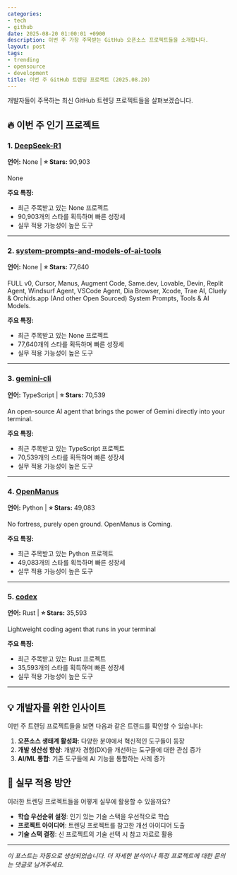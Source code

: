 ```yaml
---
categories:
- tech
- github
date: 2025-08-20 01:00:01 +0900
description: 이번 주 가장 주목받는 GitHub 오픈소스 프로젝트들을 소개합니다.
layout: post
tags:
- trending
- opensource
- development
title: 이번 주 GitHub 트렌딩 프로젝트 (2025.08.20)
---
```


개발자들이 주목하는 최신 GitHub 트렌딩 프로젝트들을 살펴보겠습니다.

## 🔥 이번 주 인기 프로젝트

### 1. [DeepSeek-R1](https://github.com/deepseek-ai/DeepSeek-R1)

**언어:** None | **⭐ Stars:** 90,903

None

**주요 특징:**
- 최근 주목받고 있는 None 프로젝트
- 90,903개의 스타를 획득하며 빠른 성장세
- 실무 적용 가능성이 높은 도구

---

### 2. [system-prompts-and-models-of-ai-tools](https://github.com/x1xhlol/system-prompts-and-models-of-ai-tools)

**언어:** None | **⭐ Stars:** 77,640

FULL v0, Cursor, Manus, Augment Code, Same.dev, Lovable, Devin, Replit Agent, Windsurf Agent, VSCode Agent, Dia Browser, Xcode, Trae AI, Cluely & Orchids.app (And other Open Sourced) System Prompts, Tools & AI Models.

**주요 특징:**
- 최근 주목받고 있는 None 프로젝트
- 77,640개의 스타를 획득하며 빠른 성장세
- 실무 적용 가능성이 높은 도구

---

### 3. [gemini-cli](https://github.com/google-gemini/gemini-cli)

**언어:** TypeScript | **⭐ Stars:** 70,539

An open-source AI agent that brings the power of Gemini directly into your terminal.

**주요 특징:**
- 최근 주목받고 있는 TypeScript 프로젝트
- 70,539개의 스타를 획득하며 빠른 성장세
- 실무 적용 가능성이 높은 도구

---

### 4. [OpenManus](https://github.com/FoundationAgents/OpenManus)

**언어:** Python | **⭐ Stars:** 49,083

No fortress, purely open ground.  OpenManus is Coming.

**주요 특징:**
- 최근 주목받고 있는 Python 프로젝트
- 49,083개의 스타를 획득하며 빠른 성장세
- 실무 적용 가능성이 높은 도구

---

### 5. [codex](https://github.com/openai/codex)

**언어:** Rust | **⭐ Stars:** 35,593

Lightweight coding agent that runs in your terminal

**주요 특징:**
- 최근 주목받고 있는 Rust 프로젝트
- 35,593개의 스타를 획득하며 빠른 성장세
- 실무 적용 가능성이 높은 도구

---

## 💡 개발자를 위한 인사이트

이번 주 트렌딩 프로젝트들을 보면 다음과 같은 트렌드를 확인할 수 있습니다:

1. **오픈소스 생태계 활성화**: 다양한 분야에서 혁신적인 도구들이 등장
2. **개발 생산성 향상**: 개발자 경험(DX)을 개선하는 도구들에 대한 관심 증가
3. **AI/ML 통합**: 기존 도구들에 AI 기능을 통합하는 사례 증가

## 🎯 실무 적용 방안

이러한 트렌딩 프로젝트들을 어떻게 실무에 활용할 수 있을까요?

- **학습 우선순위 설정**: 인기 있는 기술 스택을 우선적으로 학습
- **프로젝트 아이디어**: 트렌딩 프로젝트를 참고한 개선 아이디어 도출
- **기술 스택 결정**: 신 프로젝트의 기술 선택 시 참고 자료로 활용

---

*이 포스트는 자동으로 생성되었습니다. 더 자세한 분석이나 특정 프로젝트에 대한 문의는 댓글로 남겨주세요.*
